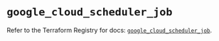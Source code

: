 # `google_cloud_scheduler_job`

Refer to the Terraform Registry for docs: [`google_cloud_scheduler_job`](https://registry.terraform.io/providers/hashicorp/google/6.45.0/docs/resources/cloud_scheduler_job).
